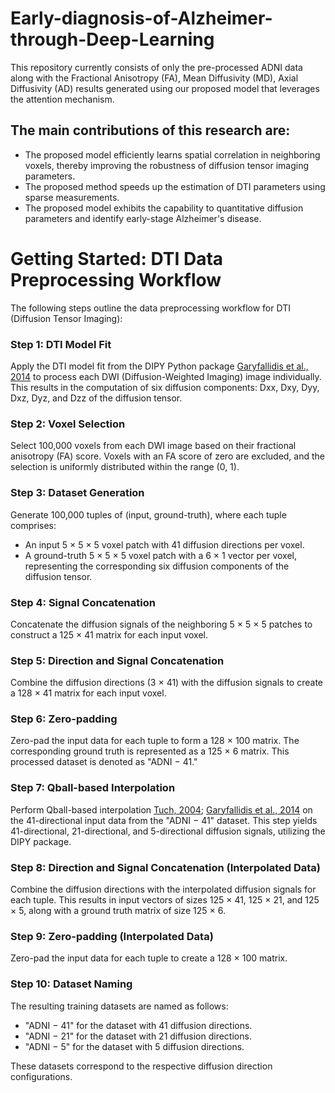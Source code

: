 # Early-diagnosis-of-Alzheimer-through-Deep-Learning

This repository currently consists of only the pre-processed ADNI data along with the Fractional Anisotropy (FA), Mean Diffusivity (MD), Axial Diffusivity (AD) results generated using our proposed model that leverages the attention mechanism.


## The main contributions of this research are:
- The proposed model efficiently learns spatial correlation in neighboring voxels, thereby improving the robustness of diffusion tensor imaging parameters.
- The proposed method speeds up the estimation of DTI parameters using sparse measurements.
- The proposed model exhibits the capability to quantitative diffusion parameters and identify early-stage Alzheimer's disease.


# Getting Started: DTI Data Preprocessing Workflow

The following steps outline the data preprocessing workflow for DTI (Diffusion Tensor Imaging):

### Step 1: DTI Model Fit
Apply the DTI model fit from the DIPY Python package [Garyfallidis et al., 2014](https://www.frontiersin.org/articles/10.3389/fninf.2014.00008/full) to process each DWI (Diffusion-Weighted Imaging) image individually. This results in the computation of six diffusion components: Dxx, Dxy, Dyy, Dxz, Dyz, and Dzz of the diffusion tensor.

### Step 2: Voxel Selection
Select 100,000 voxels from each DWI image based on their fractional anisotropy (FA) score. Voxels with an FA score of zero are excluded, and the selection is uniformly distributed within the range (0, 1).

### Step 3: Dataset Generation
Generate 100,000 tuples of (input, ground-truth), where each tuple comprises:
- An input 5 × 5 × 5 voxel patch with 41 diffusion directions per voxel.
- A ground-truth 5 × 5 × 5 voxel patch with a 6 × 1 vector per voxel, representing the corresponding six diffusion components of the diffusion tensor.

### Step 4: Signal Concatenation
Concatenate the diffusion signals of the neighboring 5 × 5 × 5 patches to construct a 125 × 41 matrix for each input voxel.

### Step 5: Direction and Signal Concatenation
Combine the diffusion directions (3 × 41) with the diffusion signals to create a 128 × 41 matrix for each input voxel.

### Step 6: Zero-padding
Zero-pad the input data for each tuple to form a 128 × 100 matrix. The corresponding ground truth is represented as a 125 × 6 matrix. This processed dataset is denoted as "ADNI − 41."

### Step 7: Qball-based Interpolation
Perform Qball-based interpolation [Tuch, 2004](https://pubmed.ncbi.nlm.nih.gov/15562495/); [Garyfallidis et al., 2014](https://www.frontiersin.org/articles/10.3389/fninf.2014.00008/full) on the 41-directional input data from the "ADNI − 41" dataset. This step yields 41-directional, 21-directional, and 5-directional diffusion signals, utilizing the DIPY package.

### Step 8: Direction and Signal Concatenation (Interpolated Data)
Combine the diffusion directions with the interpolated diffusion signals for each tuple. This results in input vectors of sizes 125 × 41, 125 × 21, and 125 × 5, along with a ground truth matrix of size 125 × 6.

### Step 9: Zero-padding (Interpolated Data)
Zero-pad the input data for each tuple to create a 128 × 100 matrix.

### Step 10: Dataset Naming
The resulting training datasets are named as follows:
- "ADNI − 41" for the dataset with 41 diffusion directions.
- "ADNI − 21" for the dataset with 21 diffusion directions.
- "ADNI − 5" for the dataset with 5 diffusion directions.

These datasets correspond to the respective diffusion direction configurations.



